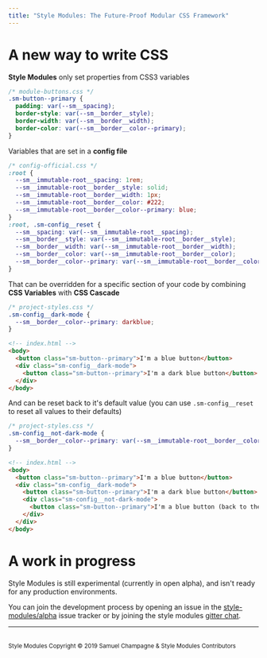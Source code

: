 ```yaml
---
title: "Style Modules: The Future-Proof Modular CSS Framework"
---
```


# A new way to write CSS

**Style Modules** only set properties from CSS3 variables

```css
/* module-buttons.css */
.sm-button--primary {
  padding: var(--sm__spacing);
  border-style: var(--sm__border__style);
  border-width: var(--sm__border__width);
  border-color: var(--sm__border__color--primary);
}
```

Variables that are set in a **config file**

```css
/* config-official.css */
:root {
  --sm__immutable-root__spacing: 1rem;
  --sm__immutable-root__border__style: solid;
  --sm__immutable-root__border__width: 1px;
  --sm__immutable-root__border__color: #222;
  --sm__immutable-root__border__color--primary: blue;
}
:root, .sm-config__reset {
  --sm__spacing: var(--sm__immutable-root__spacing);
  --sm__border__style: var(--sm__immutable-root__border__style);
  --sm__border__width: var(--sm__immutable-root__border__width);
  --sm__border__color: var(--sm__immutable-root__border__color);
  --sm__border__color--primary: var(--sm__immutable-root__border__color--primary);
}
```

That can be overridden for a specific section of your code by combining **CSS Variables** with **CSS Cascade**

```css
/* project-styles.css */
.sm-config__dark-mode {
  --sm__border__color--primary: darkblue;
}
```

```html
<!-- index.html -->
<body>
  <button class="sm-button--primary">I'm a blue button</button>
  <div class="sm-config__dark-mode">
    <button class="sm-button--primary">I'm a dark blue button</button>
  </div>
</body>
```

And can be reset back to it's default value (you can use `.sm-config__reset` to reset all values to their defaults)

```css
/* project-styles.css */
.sm-config__not-dark-mode {
  --sm__border__color--primary: var(--sm__immutable-root__border__color--primary);
}
```

```html
<!-- index.html -->
<body>
  <button class="sm-button--primary">I'm a blue button</button>
  <div class="sm-config__dark-mode">
    <button class="sm-button--primary">I'm a dark blue button</button>
    <div class="sm-config__not-dark-mode">
      <button class="sm-button--primary">I'm a blue button (back to the config default)</button>
    </div>
  </div>
</body>
```

# A work in progress

Style Modules is still experimental (currently in open alpha), and isn't ready for any production environments.

You can join the development process by opening an issue in the [style-modules/alpha](https://github.com/style-modules/alpha/issues) issue tracker or by joining the style modules [gitter chat](https://gitter.im/style-modules).

---
<br />
<small>Style Modules Copyright &copy; 2019 Samuel Champagne & Style Modules Contributors</small>
